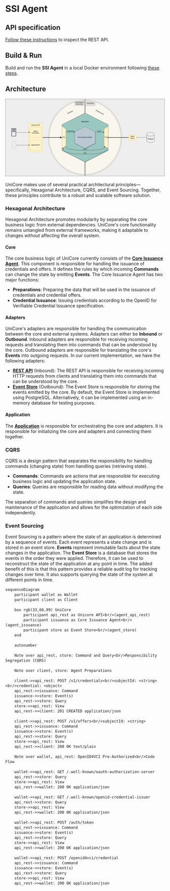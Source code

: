# SSI Agent

## API specification

[Follow these instructions](./agent_api_rest/README.md) to inspect the REST API.

## Build & Run

Build and run the **SSI Agent** in a local Docker environment following [these
steps](./agent_application/docker/README.md).

## Architecture

![alt text](UniCore.drawio.png "UniCore")

UniCore makes use of several practical architectural principles—specifically, Hexagonal Architecture, CQRS, and Event
Sourcing. Together, these principles contribute to a robust and scalable software solution.

### Hexagonal Architecture
Hexagonal Architecture promotes modularity by separating the core business logic from external dependencies. UniCore's
core functionality remains untangled from external frameworks, making it adaptable to changes without affecting the
overall system.

#### Core
The core business logic of UniCore currently consists of the [**Core Issuance Agent**](./agent_issuance/README.md). This
component is responsible for handling the issuance of credentials and offers. It defines the rules by which incoming
**Commands** can change the state by emitting **Events**. The Core Issuance Agent has two major functions:
- **Preparations**: Preparing the data that will be used in the issuance of credentials and credential offers.
- **Credential Issuance**: Issuing credentials according to the OpenID for Verifiable Credential Issuance specification.

#### Adapters
UniCore's adapters are responsible for handling the communication between the core and external systems. Adapters can
either be **Inbound** or **Outbound**. Inbound adapters are responsible for receiving incoming requests and translating
them into commands that can be understood by the core. Outbound adapters are responsible for translating the core's
**Events** into outgoing requests. In our current implementation, we have the following adapters:
- [**REST API**](./agent_api_rest/) (Inbound): The REST API is responsible for receiving incoming HTTP requests from clients and translating them
  into commands that can be understood by the core.
- [**Event Store**](./agent_store/) (Outbound): The Event Store is responsible for storing the events emitted by the
  core. By default, the Event Store is implemented using PostgreSQL. Alternatively, it can be implemented using an
  in-memory database for testing purposes.

#### Application
The [**Application**](./agent_application/) is responsible for orchestrating the core and adapters. It is responsible for initializing the core and
adapters and connecting them together.

### CQRS
CQRS is a design pattern that separates the responsibility for handling commands (changing state) from handling queries
(retrieving state).
- **Commands**: Commands are actions that are responsible for executing business logic
  and updating the application state.
- **Queries**: Queries are responsible for reading data without modifying the state.

The separation of commands and queries simplifies the design and maintenance of the application and allows for the
optimization of each side independently.

### Event Sourcing
Event Sourcing is a pattern where the state of an application is determined by a sequence of events. Each event
represents a state change and is stored in an event store. **Events** represent immutable facts about the state changes
in the application. The **Event Store** is a database that stores the events in the order they were applied. Therefore,
it can be used to reconstruct the state of the application at any point in time. The added benefit of this is that this
pattern provides a reliable audit log for tracking changes over time. It also supports querying the state of the system
at different points in time.







```mermaid
sequenceDiagram
    participant wallet as Wallet
    participant client as Client

    box rgb(33,66,99) UniCore
        participant api_rest as Unicore API<br/>(agent_api_rest)
        participant issuance as Core Issuance Agent<br/>(agent_issuance)
        participant store as Event Store<br/>(agent_store)
    end

    autonumber

    Note over api_rest, store: Command and Query<br/>Responsibility Segregation (CQRS) 

    Note over client, store: Agent Preparations

    client->>api_rest: POST /v1/credentials<br/>subjectId: <string><br/>credential: <object>
    api_rest->>issuance: Command
    issuance->>store: Event(s)
    api_rest->>store: Query
    store->>api_rest: View
    api_rest->>client: 201 CREATED application/json

    client->>api_rest: POST /v1/offers<br/>subjectId: <string>
    api_rest->>issuance: Command
    issuance->>store: Event(s)
    api_rest->>store: Query
    store->>api_rest: View
    api_rest->>client: 200 OK text/plain

    Note over wallet, api_rest: OpenID4VCI Pre-Authorized<br/>Code Flow

    wallet->>api_rest: GET /.well-known/oauth-authorization-server
    api_rest->>store: Query
    store->>api_rest: View
    api_rest->>wallet: 200 OK application/json    

    wallet->>api_rest: GET /.well-known/openid-credential-issuer
    api_rest->>store: Query
    store->>api_rest: View
    api_rest->>wallet: 200 OK application/json

    wallet->>api_rest: POST /auth/token
    api_rest->>issuance: Command
    issuance->>store: Event(s)
    api_rest->>store: Query
    store->>api_rest: View
    api_rest->>wallet: 200 OK application/json

    wallet->>api_rest: POST /openid4vci/credential
    api_rest->>issuance: Command
    issuance->>store: Event(s)
    api_rest->>store: Query
    store->>api_rest: View
    api_rest->>wallet: 200 OK application/json
```
